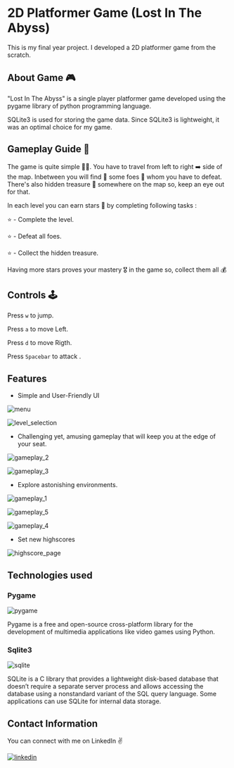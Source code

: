 # 2D Platformer Game (Lost In The Abyss)

This is my final year project. I developed a 2D platformer game from the scratch.






## About Game 🎮 
"Lost In The Abyss" is a single player platformer game developed using the pygame library of python programming language. 

SQLite3 is used for storing the game data. Since SQLite3 is lightweight, it was an optimal choice for my game.

## Gameplay Guide 📒
The game is quite simple 🤷‍♂️. You have to travel from left  to right ➡️ side of the map. Inbetween you will find 🔎 some foes 🤺 whom you have to defeat. There's also hidden treasure 💎 somewhere on the map so, keep an eye out for that.

In each level you can earn stars 🌟 by completing following tasks :

⭐ - Complete the level.

⭐ - Defeat all foes.

⭐ - Collect the hidden treasure.

Having more stars proves your mastery 🎖️ in the game so, collect them all 💰 

## Controls 🕹️

Press `w` to jump.

Press `a` to move Left. 

Press `d` to move Rigth.

Press `Spacebar` to attack  .

## Features

- Simple and User-Friendly UI

![menu](https://github.com/SahilShaikh25/2D_Platformer_Game/assets/75927311/d5fcf679-dcd5-4b52-a7f5-6f3563c80115)

![level_selection](https://github.com/SahilShaikh25/2D_Platformer_Game/assets/75927311/8959946b-c843-4535-93e8-53046a78ca64)

- Challenging yet, amusing gameplay that will keep you at the edge of your seat.

![gameplay_2](https://github.com/SahilShaikh25/2D_Platformer_Game/assets/75927311/ffec2ce2-a212-4fee-a05c-28f67ea7ff42)

![gameplay_3](https://github.com/SahilShaikh25/2D_Platformer_Game/assets/75927311/548592f9-c9fc-47e5-93c0-57a5270632aa)

- Explore astonishing environments.

![gameplay_1](https://github.com/SahilShaikh25/2D_Platformer_Game/assets/75927311/4eaed0a5-97da-4aad-b68e-1b925709c4de)

![gameplay_5](https://github.com/SahilShaikh25/2D_Platformer_Game/assets/75927311/527ab9ad-a4d3-4a7a-bad9-8221cc82e7cb)

![gameplay_4](https://github.com/SahilShaikh25/2D_Platformer_Game/assets/75927311/db750d1c-aafa-4116-be25-bcf920208765)

- Set new highscores

![highscore_page](https://github.com/SahilShaikh25/2D_Platformer_Game/assets/75927311/4c082e0e-d94e-4dd6-86cc-2837dc9063ab)


## Technologies used


### Pygame

![pygame](https://github.com/SahilShaikh25/2D_Platformer_Game/assets/75927311/c145908f-842b-41a8-ae79-23c73505caa5)

Pygame is a free and open-source cross-platform library for the development of multimedia applications like video games using Python.

### Sqlite3

![sqlite](https://github.com/SahilShaikh25/2D_Platformer_Game/assets/75927311/cad1fa75-5e4b-4904-98b8-5d7cd03d6be5)


SQLite is a C library that provides a lightweight disk-based database that doesn’t require a separate server process and allows accessing the database using a nonstandard variant of the SQL query language. Some applications can use SQLite for internal data storage.


## Contact Information
You can connect with me on LinkedIn 	✌️

[![linkedin](https://img.shields.io/badge/linkedin-0A66C2?style=for-the-badge&logo=linkedin&logoColor=white)](https://www.linkedin.com/in/sahilshaikh25/)
